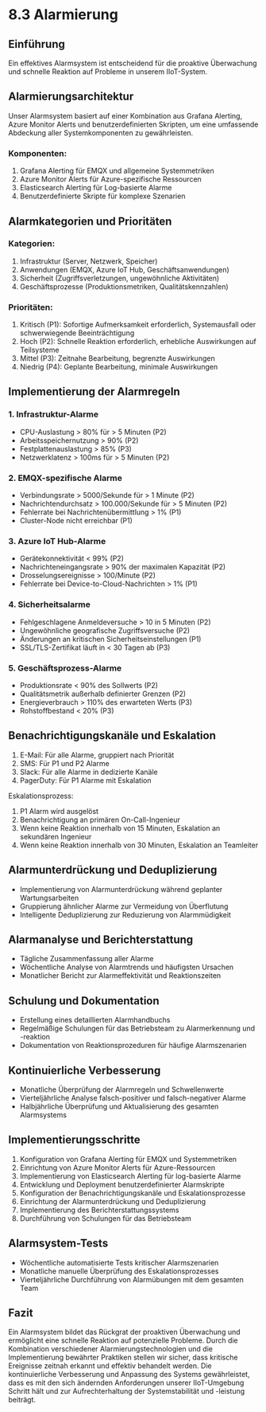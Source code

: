 # 8.3 Alarmierung

## Einführung

Ein effektives Alarmsystem ist entscheidend für die proaktive Überwachung und schnelle Reaktion auf Probleme in unserem IIoT-System. 

## Alarmierungsarchitektur

Unser Alarmsystem basiert auf einer Kombination aus Grafana Alerting, Azure Monitor Alerts und benutzerdefinierten Skripten, um eine umfassende Abdeckung aller Systemkomponenten zu gewährleisten.

### Komponenten:

1. Grafana Alerting für EMQX und allgemeine Systemmetriken
2. Azure Monitor Alerts für Azure-spezifische Ressourcen
3. Elasticsearch Alerting für Log-basierte Alarme
4. Benutzerdefinierte Skripte für komplexe Szenarien

## Alarmkategorien und Prioritäten

### Kategorien:

1. Infrastruktur (Server, Netzwerk, Speicher)
2. Anwendungen (EMQX, Azure IoT Hub, Geschäftsanwendungen)
3. Sicherheit (Zugriffsverletzungen, ungewöhnliche Aktivitäten)
4. Geschäftsprozesse (Produktionsmetriken, Qualitätskennzahlen)

### Prioritäten:

1. Kritisch (P1): Sofortige Aufmerksamkeit erforderlich, Systemausfall oder schwerwiegende Beeinträchtigung
2. Hoch (P2): Schnelle Reaktion erforderlich, erhebliche Auswirkungen auf Teilsysteme
3. Mittel (P3): Zeitnahe Bearbeitung, begrenzte Auswirkungen
4. Niedrig (P4): Geplante Bearbeitung, minimale Auswirkungen

## Implementierung der Alarmregeln

### 1. Infrastruktur-Alarme

- CPU-Auslastung > 80% für > 5 Minuten (P2)
- Arbeitsspeichernutzung > 90% (P2)
- Festplattenauslastung > 85% (P3)
- Netzwerklatenz > 100ms für > 5 Minuten (P2)

### 2. EMQX-spezifische Alarme

- Verbindungsrate > 5000/Sekunde für > 1 Minute (P2)
- Nachrichtendurchsatz > 100.000/Sekunde für > 5 Minuten (P2)
- Fehlerrate bei Nachrichtenübermittlung > 1% (P1)
- Cluster-Node nicht erreichbar (P1)

### 3. Azure IoT Hub-Alarme

- Gerätekonnektivität < 99% (P2)
- Nachrichteneingangsrate > 90% der maximalen Kapazität (P2)
- Drosselungsereignisse > 100/Minute (P2)
- Fehlerrate bei Device-to-Cloud-Nachrichten > 1% (P1)

### 4. Sicherheitsalarme

- Fehlgeschlagene Anmeldeversuche > 10 in 5 Minuten (P2)
- Ungewöhnliche geografische Zugriffsversuche (P2)
- Änderungen an kritischen Sicherheitseinstellungen (P1)
- SSL/TLS-Zertifikat läuft in < 30 Tagen ab (P3)

### 5. Geschäftsprozess-Alarme

- Produktionsrate < 90% des Sollwerts (P2)
- Qualitätsmetrik außerhalb definierter Grenzen (P2)
- Energieverbrauch > 110% des erwarteten Werts (P3)
- Rohstoffbestand < 20% (P3)

## Benachrichtigungskanäle und Eskalation

1. E-Mail: Für alle Alarme, gruppiert nach Priorität
2. SMS: Für P1 und P2 Alarme
3. Slack: Für alle Alarme in dedizierte Kanäle
4. PagerDuty: Für P1 Alarme mit Eskalation

Eskalationsprozess:
1. P1 Alarm wird ausgelöst
2. Benachrichtigung an primären On-Call-Ingenieur
3. Wenn keine Reaktion innerhalb von 15 Minuten, Eskalation an sekundären Ingenieur
4. Wenn keine Reaktion innerhalb von 30 Minuten, Eskalation an Teamleiter

## Alarmunterdrückung und Deduplizierung

- Implementierung von Alarmunterdrückung während geplanter Wartungsarbeiten
- Gruppierung ähnlicher Alarme zur Vermeidung von Überflutung
- Intelligente Deduplizierung zur Reduzierung von Alarmmüdigkeit

## Alarmanalyse und Berichterstattung

- Tägliche Zusammenfassung aller Alarme
- Wöchentliche Analyse von Alarmtrends und häufigsten Ursachen
- Monatlicher Bericht zur Alarmeffektivität und Reaktionszeiten

## Schulung und Dokumentation

- Erstellung eines detaillierten Alarmhandbuchs
- Regelmäßige Schulungen für das Betriebsteam zu Alarmerkennung und -reaktion
- Dokumentation von Reaktionsprozeduren für häufige Alarmszenarien

## Kontinuierliche Verbesserung

- Monatliche Überprüfung der Alarmregeln und Schwellenwerte
- Vierteljährliche Analyse falsch-positiver und falsch-negativer Alarme
- Halbjährliche Überprüfung und Aktualisierung des gesamten Alarmsystems

## Implementierungsschritte

1. Konfiguration von Grafana Alerting für EMQX und Systemmetriken
2. Einrichtung von Azure Monitor Alerts für Azure-Ressourcen
3. Implementierung von Elasticsearch Alerting für log-basierte Alarme
4. Entwicklung und Deployment benutzerdefinierter Alarmskripte
5. Konfiguration der Benachrichtigungskanäle und Eskalationsprozesse
6. Einrichtung der Alarmunterdrückung und Deduplizierung
7. Implementierung des Berichterstattungssystems
8. Durchführung von Schulungen für das Betriebsteam

## Alarmsystem-Tests

- Wöchentliche automatisierte Tests kritischer Alarmszenarien
- Monatliche manuelle Überprüfung des Eskalationsprozesses
- Vierteljährliche Durchführung von Alarmübungen mit dem gesamten Team

## Fazit

Ein Alarmsystem bildet das Rückgrat der proaktiven Überwachung und ermöglicht eine schnelle Reaktion auf potenzielle Probleme. Durch die Kombination verschiedener Alarmierungstechnologien und die Implementierung bewährter Praktiken stellen wir sicher, dass kritische Ereignisse zeitnah erkannt und effektiv behandelt werden. Die kontinuierliche Verbesserung und Anpassung des Systems gewährleistet, dass es mit den sich ändernden Anforderungen unserer IIoT-Umgebung Schritt hält und zur Aufrechterhaltung der Systemstabilität und -leistung beiträgt.
